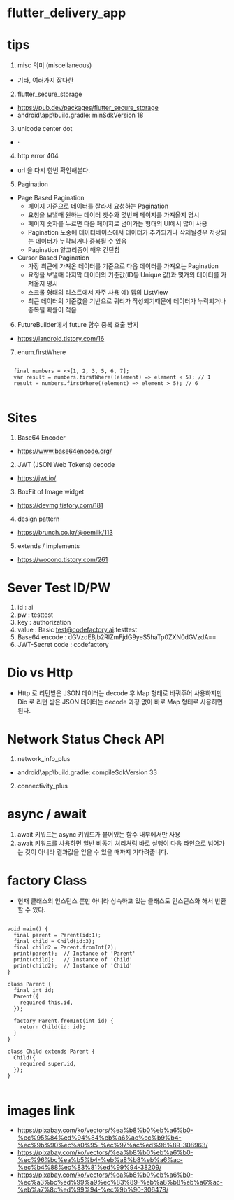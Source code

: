 # flutter_delivery_app

# tips
1. misc 의미 (miscellaneous)
- 기타, 여러가지 잡다한
2. flutter_secure_storage
- https://pub.dev/packages/flutter_secure_storage
- android\app\build.gradle: minSdkVersion 18
3. unicode center dot
- ·
4. http error 404
- url 을 다시 한번 확인해본다.
5. Pagination
- Page Based Pagination
  - 페이지 기준으로 데이터를 잘라서 요청하는 Pagination
  - 요청을 보낼때 원하는 데이터 갯수와 몇번째 페이지를 가져올지 명시
  - 페이지 숫자를 누르면 다음 페이지로 넘어가는 형태의 UI에서 많이 사용
  - Pagination 도중에 데이터베이스에서 데이터가 추가되거나 삭제될경우
    저장되는 데이터가 누락되거나 중복될 수 있음
  - Pagination 알고리즘이 매우 간단함
- Cursor Based Pagination
  - 가장 최근에 가져온 데이터를 기준으로 다음 데이터를 가져오는 Pagination
  - 요청을 보낼때 마지막 데이터의 기준값(ID등 Unique 값)과 
    몇개의 데이터를 가져올지 명시
  - 스크롤 형태의 리스트에서 자주 사용
    예) 앱의 ListView
  - 최근 데이터의 기준값을 기반으로 쿼리가 작성되기때문에 데이터가 누락되거나 
    중복될 확률이 적음
6. FutureBuilder에서 future 함수 중복 호출 방지
- https://landroid.tistory.com/16
7. enum.firstWhere
<pre>
<code>
  final numbers = <>[1, 2, 3, 5, 6, 7];
  var result = numbers.firstWhere((element) => element < 5); // 1
  result = numbers.firstWhere((element) => element > 5); // 6
</code>
</pre>

# Sites
1. Base64 Encoder
- https://www.base64encode.org/
2. JWT (JSON Web Tokens) decode
- https://jwt.io/
3. BoxFit of Image widget
- https://devmg.tistory.com/181
4. design pattern
- https://brunch.co.kr/@oemilk/113
5. extends / implements
- https://wooono.tistory.com/261
# Sever Test ID/PW
1. id              : ai
2. pw              : testtest
3. key             : authorization
4. value           : Basic test@codefactory.ai:testtest
5. Base64 encode   : dGVzdEBjb2RlZmFjdG9yeS5haTp0ZXN0dGVzdA==
6. JWT-Secret code : codefactory

# Dio vs Http
- Http 로 리턴받은 JSON 데이터는 decode 후 Map 형태로 바꿔주어 사용하지만
  Dio 로 리턴 받은 JSON 데이터는 decode 과정 없이 바로 Map 형태로 사용하면 된다.

# Network Status Check API
1. network_info_plus
- android\app\build.gradle: compileSdkVersion 33
2. connectivity_plus 

# async / await
1. await 키워드는 async 키워드가 붙어있는 함수 내부에서만 사용
2. await 키워드를 사용하면 일반 비동기 처리처럼 바로 실행이 다음 라인으로 넘어가는 것이 아니라 
   결과값을 얻을 수 있을 때까지 기다려줍니다.

# factory Class
- 현재 클래스의 인스턴스 뿐만 아니라 
  상속하고 있는 클래스도 인스턴스화 해서 반환 할 수 있다.
<pre>
<code>
void main() {
  final parent = Parent(id:1);
  final child = Child(id:3);
  final child2 = Parent.fromInt(2);
  print(parent);  // Instance of 'Parent'
  print(child);   // Instance of 'Child'
  print(child2);  // Instance of 'Child'
}

class Parent {
  final int id;
  Parent({
    required this.id,
  });

  factory Parent.fromInt(int id) {
    return Child(id: id);
  }
}

class Child extends Parent {
  Child({
    required super.id,
  });
}
</code>
</pre>

# images link
- https://pixabay.com/ko/vectors/%ea%b8%b0%eb%a6%b0-%ec%95%84%ed%94%84%eb%a6%ac%ec%b9%b4-%ec%9b%90%ec%a0%95-%ec%97%ac%ed%96%89-308963/
- https://pixabay.com/ko/vectors/%ea%b8%b0%eb%a6%b0-%ec%96%bc%ea%b5%b4-%eb%a8%b8%eb%a6%ac-%ec%b4%88%ec%83%81%ed%99%94-38209/
- https://pixabay.com/ko/vectors/%ea%b8%b0%eb%a6%b0-%ec%a3%bc%ed%99%a9%ec%83%89-%eb%a8%b8%eb%a6%ac-%eb%a7%8c%ed%99%94-%ec%9b%90-306478/
